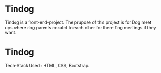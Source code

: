 # Tindog

Tindog is a front-end-project. The prupose of this project is for Dog meet ups where dog parents conatct to each other for there Dog meetings if they want.

# Tindog

Tech-Stack Used : HTML, CSS, Bootstrap.
